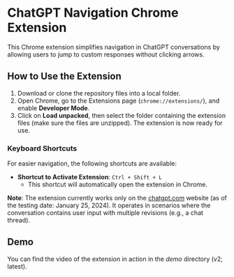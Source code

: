 # ChatGPT Navigation Chrome Extension
This Chrome extension simplifies navigation in ChatGPT conversations by allowing users to jump to custom responses without clicking arrows.

## How to Use the Extension
1. Download or clone the repository files into a local folder.
2. Open Chrome, go to the Extensions page (`chrome://extensions/`), and enable **Developer Mode**.
3. Click on **Load unpacked**, then select the folder containing the extension files (make sure the files are unzipped).
The extension is now ready for use.

### Keyboard Shortcuts
For easier navigation, the following shortcuts are available:
- **Shortcut to Activate Extension**: `Ctrl + Shift + L`
  - This shortcut will automatically open the extension in Chrome.

**Note**: The extension currently works only on the [chatgpt.com](https://chatgpt.com) website (as of the testing date: January 25, 2024). 
It operates in scenarios where the conversation contains user input with multiple revisions (e.g., a chat thread).

## Demo
You can find the video of the extension in action in the *demo* directory (v2; latest).
